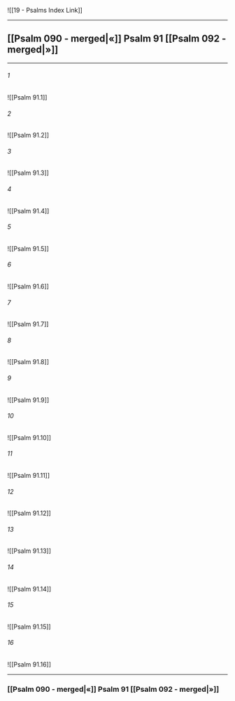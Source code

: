![[19 - Psalms Index Link]]

---
##  [[Psalm 090 - merged|«]] Psalm 91 [[Psalm 092 - merged|»]]

---

###### 1
![[Psalm 91.1]] 

###### 2
![[Psalm 91.2]] 

###### 3
![[Psalm 91.3]] 

###### 4
![[Psalm 91.4]]

###### 5 
![[Psalm 91.5]] 

###### 6
![[Psalm 91.6]] 

###### 7
![[Psalm 91.7]] 

###### 8
![[Psalm 91.8]] 

###### 9
![[Psalm 91.9]] 

###### 10
![[Psalm 91.10]] 

###### 11
![[Psalm 91.11]] 

###### 12
![[Psalm 91.12]]

###### 13
![[Psalm 91.13]] 

###### 14
![[Psalm 91.14]] 

###### 15
![[Psalm 91.15]]

###### 16
![[Psalm 91.16]] 


---
###  [[Psalm 090 - merged|«]] Psalm 91 [[Psalm 092 - merged|»]]